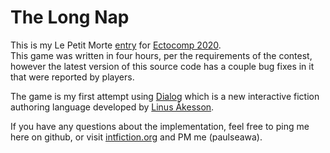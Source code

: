 # The Long Nap

This is my Le Petit Morte [entry](https://paulseawa.itch.io/the-long-nap) for [Ectocomp 2020](https://itch.io/jam/ectocomp-2020-english).  
This game was written in four hours, per the requirements of the contest, however the latest version of 
this source code has a couple bug fixes in it that were reported by players.

The game is my first attempt using [Dialog](https://www.linusakesson.net/dialog/) which is a new
interactive fiction authoring language developed by [Linus Åkesson](https://www.linusakesson.net/).

If you have any questions about the implementation, feel free to ping me here on github, or visit
[intfiction.org](https://intfiction.org) and PM me (paulseawa).